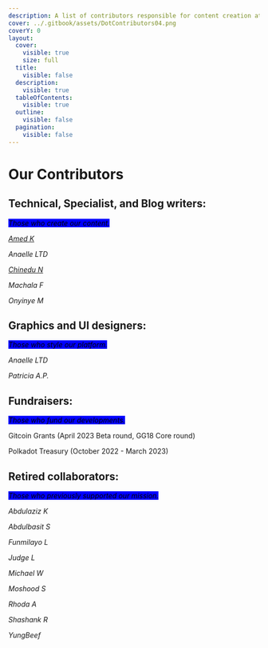 ```yaml
---
description: A list of contributors responsible for content creation at Dot.alert().
cover: ../.gitbook/assets/DotContributors04.png
coverY: 0
layout:
  cover:
    visible: true
    size: full
  title:
    visible: false
  description:
    visible: true
  tableOfContents:
    visible: true
  outline:
    visible: false
  pagination:
    visible: false
---
```


# Our Contributors

## Technical, Specialist, and Blog writers:

_<mark style="background-color:blue;">Those who create our content.</mark>_

[_Amed K_](https://twitter.com/Abdulra49391530)

_Anaelle LTD_

[_Chinedu N_](https://twitter.com/iam\_combi16)

_Machala F_

_Onyinye M_



## Graphics and UI designers:

_<mark style="background-color:blue;">Those who style our platform.</mark>_

_Anaelle LTD_

_Patricia A.P._



## **Fundraisers:**

_<mark style="background-color:blue;">Those who fund our developments.</mark>_

Gitcoin Grants (April 2023 Beta round, GG18 Core round)

Polkadot Treasury (October 2022 - March 2023)



## Retired collaborators:

_<mark style="background-color:blue;">Those who previously supported our mission.</mark>_

_Abdulaziz K_

_Abdulbasit S_

_Funmilayo L_

_Judge L_

_Michael W_

_Moshood S_

_Rhoda A_

_Shashank R_

_YungBeef_

